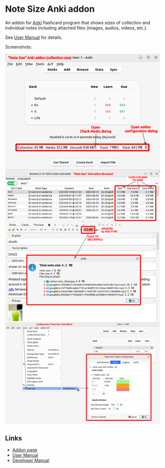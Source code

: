 # Note Size Anki addon

An addon for [Anki](https://apps.ankiweb.net) flashcard program 
that shows sizes of collection and individual notes including attached files (images, audios, videos, etc.).

See [User Manual](docs/user-manual.md) for details.

Screenshots:

![](https://raw.githubusercontent.com/Aleks-Ya/note-size-anki-addon/main/docs/images/collection_size.png)
![](https://raw.githubusercontent.com/Aleks-Ya/note-size-anki-addon/main/docs/images/edit_note.png)
![](https://raw.githubusercontent.com/Aleks-Ya/note-size-anki-addon/main/docs/images/open_config.png)

## Links

- [Addon page](https://ankiweb.net/shared/info/1188705668)
- [User Manual](docs/user-manual.md)
- [Developer Manual](docs/developer-manual.md)
